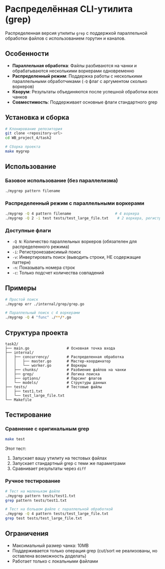 
# Распределённая CLI-утилита (grep)

Распределенная версия утилиты `grep` с поддержкой параллельной обработки файлов с использованием горутин и каналов.

## Особенности

- **Параллельная обработка**: Файлы разбиваются на чанки и обрабатываются несколькими воркерами одновременно
- **Распределенный режим**: Поддержка работы с несколькими параллельными обработчиками (`-Q` флаг c аргументом сколько воркеров)
- **Кворум**: Результаты объединяются после успешной обработки всех чанков
- **Совместимость**: Поддерживает основные флаги стандартного grep

## Установка и сборка

```bash
# Клонирование репозитория
git clone <repository-url>
cd WB_project_4/task2

# Сборка проекта
make mygrep
```

## Использование

### Базовое использование (без параллелизма)
```bash
./mygrep pattern filename
```

### Распределенный режим с параллельными воркерами
```bash
./mygrep -Q 4 pattern filename                    # 4 воркера
./mygrep -Q 2 -i test tests/test_large_file.txt    # 2 воркера, регистронезависимо
```

### Доступные флаги
- `-Q N`: Количество параллельных воркеров (обязателен для распределенного режима)
- `-i`: Регистронезависимый поиск
- `-v`: Инвертировать поиск (выводить строки, НЕ содержащие паттерн)
- `-n`: Показывать номера строк
- `-c`: Только подсчет количества совпадений

## Примеры

```bash
# Простой поиск
./mygrep err ./internal/grep/grep.go

# Параллельный поиск с 4 воркерами
./mygrep -Q 4 "func" ./**/*.go

```

## Структура проекта

```
task2/
├── main.go                 # Основная точка входа
├── internal/
│   ├── concurrency/        # Распределенная обработка
│   │   ├── master.go       # Мастер-координатор
│   │   └── worker.go       # Воркеры
│   ├── chunks/             # Разбиение файлов на чанки
│   ├── grep/               # Логика поиска
│   ├── options/            # Парсинг флагов
│   └── models/             # Структуры данных
├── tests/                  # Тестовые файлы
│   ├── test1.txt
│   └── test_large_file.txt
└── Makefile
```

## Тестирование

### Сравнение с оригинальным grep
```bash
make test
```

Этот тест:
1. Запускает вашу утилиту на тестовых файлах
2. Запускает стандартный grep с теми же параметрами
3. Сравнивает результаты через `diff`

### Ручное тестирование
```bash
# Тест на маленьком файле
./mygrep pattern tests/test1.txt
grep pattern tests/test1.txt

# Тест на большом файле с параллельной обработкой
./mygrep -Q 4 pattern tests/test_large_file.txt
grep test tests/test_large_file.txt
```

## Ограничения

- Максимальный размер чанка: 10MB
- Поддерживается только операция grep (cut/sort не реализованы, но оставлена возможность доделать)
- Работает только с локальными файлами

